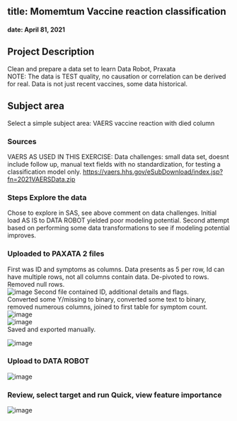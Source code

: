 ## title: Momemtum Vaccine reaction classification  
#### date: April 81, 2021  
## Project Description  
Clean and prepare a data set to learn Data Robot, Praxata  
NOTE: The data is TEST quality, no causation or correlation can be derived for real. Data is not just recent vaccines, some data historical.  
## Subject area 
Select a simple subject area: VAERS vaccine reaction with died column  

### Sources
VAERS  AS USED IN THIS EXERCISE: Data challenges: small data set, doesnt include follow up, manual text fields with no standardization, for testing a classification model only. 
https://vaers.hhs.gov/eSubDownload/index.jsp?fn=2021VAERSData.zip  

### Steps Explore the data  
Chose to explore in SAS, see above comment on data challenges. Initial load AS IS to DATA ROBOT 
yielded poor modeling potential. Second attempt based on performing some data transformations to see if modeling potential improves. 

### Uploaded to PAXATA 2 files  
First was ID and symptoms as columns. Data presents as 5 per row, Id can have multiple rows, not all columns contain data. 
De-pivoted to rows.  
Removed null rows.  
![image](https://user-images.githubusercontent.com/12059492/114238674-04fda880-9953-11eb-8106-301380da11f6.png)
Second file contained ID, additional details and flags.  
Converted some Y/missing to binary, converted some text to binary, removed numerous columns, joined to first table for symptom count.  
![image](https://user-images.githubusercontent.com/12059492/114239013-7f2e2d00-9953-11eb-98cd-6232b5829df4.png)  
![image](https://user-images.githubusercontent.com/12059492/114239075-92d99380-9953-11eb-8616-99a0584fd458.png)  
Saved and exported manually.  

![image](https://user-images.githubusercontent.com/12059492/114238064-011d5680-9952-11eb-97d1-ae1f134ab925.png)  


### Upload to DATA ROBOT
![image](https://user-images.githubusercontent.com/12059492/114238021-eea31d00-9951-11eb-9861-9db1f6c6512b.png)  
### Review, select target and run Quick, view feature importance  
![image](https://user-images.githubusercontent.com/12059492/114239653-55c1d100-9954-11eb-9bdb-b908ad9bedfe.png)  



